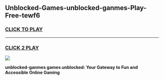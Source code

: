 
## Unblocked-Games-unblocked-ganmes-Play-Free-tewf6
<h3>
<a href="https://premium76.site?title=unblocked-ganmes&ref=12A">CLICK TO PLAY</a></h3>
<hr>

<h3>
<a href="https://premium76.site?title=unblocked-ganmes&ref=12A">CLICK 2 PLAY</a>
  
</h3>

<a href="https://premium76.site?title=unblocked-ganmes&ref=12A"><img src="https://clearcache.store/games.png"></a>


**unblocked-ganmes games unblocked: Your Gateway to Fun and Accessible Online Gaming**
